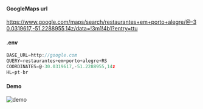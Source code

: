 

#### GoogleMaps url
https://www.google.com/maps/search/restaurantes+em+porto+alegre/@-30.0319617,-51.2288955,14z/data=!3m1!4b1?entry=ttu

#### .env
```javascript
BASE_URL=http://google.com
QUERY=restaurantes+em+porto+alegre+RS
COORDINATES=@-30.0319617,-51.2288955,14z
HL=pt-br
```
#### Demo
![demo](https://github.com/BrunoEspindolaDev/scraper/assets/58474402/9915ffdd-79de-4321-852b-1bdad1493903)


